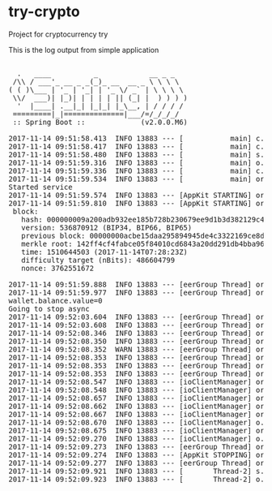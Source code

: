 # try-crypto
Project for cryptocurrency try

This is the log output from simple application

<pre>

  .   ____          _            __ _ _
 /\\ / ___'_ __ _ _(_)_ __  __ _ \ \ \ \
( ( )\___ | '_ | '_| | '_ \/ _` | \ \ \ \
 \\/  ___)| |_)| | | | | || (_| |  ) ) ) )
  '  |____| .__|_| |_|_| |_\__, | / / / /
 =========|_|==============|___/=/_/_/_/
 :: Spring Boot ::             (v2.0.0.M6)

2017-11-14 09:51:58.413  INFO 13883 --- [           main] c.e.trycrypto.TryCryptoApplication       : Starting TryCryptoApplication on kseniia-ThinkPad-E560 with PID 13883 (/home/kseniia/workspace_crypto/try-crypto/bin started by kseniia in /home/kseniia/workspace_crypto/try-crypto)
2017-11-14 09:51:58.417  INFO 13883 --- [           main] c.e.trycrypto.TryCryptoApplication       : No active profile set, falling back to default profiles: default
2017-11-14 09:51:58.480  INFO 13883 --- [           main] s.c.a.AnnotationConfigApplicationContext : Refreshing org.springframework.context.annotation.AnnotationConfigApplicationContext@647fd8ce: startup date [Tue Nov 14 09:51:58 EET 2017]; root of context hierarchy
2017-11-14 09:51:59.316  INFO 13883 --- [           main] o.s.j.e.a.AnnotationMBeanExporter        : Registering beans for JMX exposure on startup
2017-11-14 09:51:59.336  INFO 13883 --- [           main] c.e.trycrypto.TryCryptoApplication       : Started TryCryptoApplication in 1.464 seconds (JVM running for 2.068)
2017-11-14 09:51:59.534  INFO 13883 --- [           main] org.bitcoinj.core.Context                : Creating bitcoinj 0.14.5 context.
Started service
2017-11-14 09:51:59.574  INFO 13883 --- [AppKit STARTING] org.bitcoinj.kits.WalletAppKit           : Starting up with directory = /home/kseniia/tmp/bitcoin
2017-11-14 09:51:59.810  INFO 13883 --- [AppKit STARTING] org.bitcoinj.core.AbstractBlockChain     : chain head is at height 1230341:
 block: 
   hash: 000000009a200adb932ee185b728b230679ee9d1b3d382129c4a7211f4b7a5f3
   version: 536870912 (BIP34, BIP66, BIP65)
   previous block: 00000000acbe15daa295894945de4c3322169ce8dfec45a7a3d0a80718b5f639
   merkle root: 142ff4cf4fabce05f84010cd6843a20dd291db4bba96a4a148d5e91c6d66d634
   time: 1510644503 (2017-11-14T07:28:23Z)
   difficulty target (nBits): 486604799
   nonce: 3762551672

2017-11-14 09:51:59.888  INFO 13883 --- [eerGroup Thread] org.bitcoinj.core.PeerGroup              : Starting ...
2017-11-14 09:51:59.977  INFO 13883 --- [eerGroup Thread] org.bitcoinj.core.PeerGroup              : Localhost peer not detected.
wallet.balance.value=0
Going to stop async
2017-11-14 09:52:03.604  INFO 13883 --- [eerGroup Thread] org.bitcoinj.core.PeerGroup              : Peer discovery took 3,626 s and returned 135 items
2017-11-14 09:52:03.608  INFO 13883 --- [eerGroup Thread] org.bitcoinj.core.PeerGroup              : Waiting 4715 msec before next connect attempt to [93.190.142.127]:18333
2017-11-14 09:52:08.346  INFO 13883 --- [eerGroup Thread] org.bitcoinj.core.PeerGroup              : Attempting connection to [34.252.91.57]:18333     (0 connected, 1 pending, 12 max)
2017-11-14 09:52:08.350  INFO 13883 --- [eerGroup Thread] org.bitcoinj.core.PeerGroup              : Attempting connection to [2a01:4f8:211:14cf:0:0:0:2]:18333     (0 connected, 2 pending, 12 max)
2017-11-14 09:52:08.352  WARN 13883 --- [eerGroup Thread] org.bitcoinj.core.PeerGroup              : Failed to connect to [2a01:4f8:211:14cf:0:0:0:2]:18333: Сеть недоступна
2017-11-14 09:52:08.353  INFO 13883 --- [eerGroup Thread] org.bitcoinj.core.PeerGroup              : [2a01:4f8:211:14cf:0:0:0:2]:18333: Peer died      (0 connected, 1 pending, 12 max)
2017-11-14 09:52:08.353  INFO 13883 --- [eerGroup Thread] org.bitcoinj.core.PeerGroup              : Waiting 1500 msec before next connect attempt to [2001:0:9d38:6ab8:3830:3b9c:aa15:cc84]:18333
2017-11-14 09:52:08.353  INFO 13883 --- [eerGroup Thread] org.bitcoinj.core.PeerGroup              : Waiting 1500 msec before next connect attempt to [64.91.249.152]:18333
2017-11-14 09:52:08.547  INFO 13883 --- [ioClientManager] org.bitcoinj.net.NioClientManager        : Connected to testnet-seed.bitcoin.petertodd.org/34.252.91.57:18333
2017-11-14 09:52:08.548  INFO 13883 --- [ioClientManager] org.bitcoinj.core.Peer                   : Announcing to testnet-seed.bitcoin.petertodd.org/34.252.91.57:18333 as: /bitcoinj:0.14.5/
2017-11-14 09:52:08.657  INFO 13883 --- [ioClientManager] org.bitcoinj.core.Peer                   : [34.252.91.57]:18333: Got version=70015, subVer='/Satoshi:0.15.1/', services=0x13, time=2017-11-14 09:52:08, blocks=1230342
2017-11-14 09:52:08.662  INFO 13883 --- [ioClientManager] org.bitcoinj.core.PeerGroup              : [34.252.91.57]:18333: New peer      (1 connected, 0 pending, 12 max)
2017-11-14 09:52:08.667  INFO 13883 --- [ioClientManager] org.bitcoinj.core.PeerGroup              : Setting download peer: [34.252.91.57]:18333
2017-11-14 09:52:08.670  INFO 13883 --- [ioClientManager] o.b.c.listeners.DownloadProgressTracker  : Downloading block chain of size 1. 
2017-11-14 09:52:08.675  INFO 13883 --- [ioClientManager] org.bitcoin.Secp256k1Context             : java.lang.UnsatisfiedLinkError: no secp256k1 in java.library.path
2017-11-14 09:52:09.270  INFO 13883 --- [ioClientManager] o.b.c.listeners.DownloadProgressTracker  : Chain download 100% done with 0 blocks to go, block date 2017-11-14T07:48:26Z
2017-11-14 09:52:09.273  INFO 13883 --- [eerGroup Thread] org.bitcoinj.core.PeerGroup              : Stopping ...
2017-11-14 09:52:09.274  INFO 13883 --- [AppKit STOPPING] org.bitcoinj.core.PeerGroup              : Awaiting PeerGroup shutdown ...
2017-11-14 09:52:09.277  INFO 13883 --- [eerGroup Thread] org.bitcoinj.core.PeerGroup              : Stopped.
2017-11-14 09:52:09.921  INFO 13883 --- [       Thread-2] s.c.a.AnnotationConfigApplicationContext : Closing org.springframework.context.annotation.AnnotationConfigApplicationContext@647fd8ce: startup date [Tue Nov 14 09:51:58 EET 2017]; root of context hierarchy
2017-11-14 09:52:09.923  INFO 13883 --- [       Thread-2] o.s.j.e.a.AnnotationMBeanExporter        : Unregistering JMX-exposed beans on shutdown

</pre>
